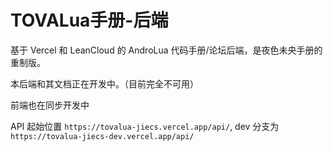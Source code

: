 # TOVALua手册-后端

基于 Vercel 和 LeanCloud 的 AndroLua 代码手册/论坛后端，是夜色未央手册的重制版。

本后端和其文档正在开发中。（目前完全不可用）

前端也在同步开发中

API 起始位置 `https://tovalua-jiecs.vercel.app/api/`, dev 分支为 `https://tovalua-jiecs-dev.vercel.app/api/`
